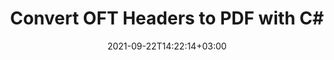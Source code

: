 ---
############################# Static ############################
layout: "auto-gen"
date: 2021-09-22T14:22:14+03:00
draft: false
product_tag: total
platform_tag: net

############################# Head ############################
head_title: "Convert OFT to PDF with Headers via C# & .NET Core"
head_description: ".NET APIs for Email to PDF Conversion with just a few lines of C# code"

############################# Header ############################
title: "Convert OFT Headers to PDF with C#"
description: "Email to PDF conversion using .NET Core libraries"

############################# SubMenu ############################
submenu:
    enable: false

############################# About ############################
about:
    enable: false
    title: "About GroupDocs.Total for .NET"
    content: |
        GroupDocs.Total for .NET is a suite of document manipulation APIs to perform powerful documents manipulation & automation features within your desktop solutions and web apps without requiring any other commercial application. It enables developers to add the functionalities (view, edit, annotate, convert, compare, e-sign, assemble, search, parse, merge, redact and classify) within PDF, Microsoft Office Word, Excel, PowerPoint, OneNote, Visio, Outlook, HTML, images, graphics, diagrams and 90+ other popular document formats.

        GroupDocs.Total APIs are well supported on all major operating systems and platforms including .NET Framework, .NET Standard, .NET Core, Mono and Xamarin.

############################# Steps ############################
steps:
    enable: true
    title_left: ".NET C# Conversion of OFT to PDF"
    content_left: |
        -   Load the OFT message file with ```MailMessage.Load``` method
        -   Create an instance of ```MhtSaveOptions``` for output customization
        -   Set to write message header with complete email addresses
        -   Call ```MailMessage.Save``` method to save the message in MHTML format
        -   Load MHTML from previous step in an instance of ```Document```
        -   Call ```Document.Save``` method with ```SaveFormat.Pdf``` as second parameter
        -   Load the PDF in any application to view message template as PDF
        
    title_right: "Get Started with .NET Core APIs"
    content_right: |
        The namespaces required for the following piece of code are `Aspose.Email` & `Aspose.Words`. You can get the respective assembly files from the [downloads](https://downloads.conholdate.com/total/net) or fetch the whole package from [NuGet](https://www.nuget.org/packages/Conholdate.Total/).

        OFT to PDF conversion can be done on different operating systems such as Windows, Linux or macOS while using platforms such as Windows Azure, Mono and Xamarin.
        
    code: |
        ```cs {linenos=false}
        // load message with an instance of MailMessage
        var mailMsg = Aspose.Email.MailMessage.Load("message.oft");
        // create an instance of MhtSaveOptions for MTHML customization
        var mhtSaveOptions = Aspose.Email.MhtSaveOptions.DefaultMhtml;
        // set MhtSaveOptions to write headers with complete email addresses
        mhtSaveOptions.MhtFormatOptions = Aspose.Email.MhtFormatOptions.WriteHeader | Aspose.Email.MhtFormatOptions.WriteCompleteEmailAddress;
        // temporarily save the MTHML in MemoryStream
        using (var stream = new System.IO.MemoryStream())
        {
            mailMsg.Save(stream, mhtSaveOptions);

            // load the MHTML stream in an instance of Document
            var doc = new Aspose.Words.Document(stream);
            doc.Save("output.pdf");
        }
        // load the resultant PDF in default application
        System.Diagnostics.Process.Start("output.pdf");
        ```
        
############################# Demos ############################
demos:
    enable: false
    title: "Free Document Automation Apps"
    content: |
        Offline [GroupDocs.Total Apps](https://products.groupdocs.app/total) to view, convert, annotate, compare, sign, assemble, parse, classify, redact and search documents.  
        The live demo has the following benefits
        
############################# About Formats ############################
about_formats:
    enable: true
    format:
        # format loop
        - icon: "far fa-file-email-o"
          title: " About OFT File Format"
          content: |
            OFT files are templates created with Microsoft Outlook. OFT are used to send emails with common information to save time. Such files can be generated by creating a new email, adding necessary information and then using the Save As Office Template (.oft) dropdown from Microsoft Outlook.

          link: "https://docs.fileformat.com/email/oft/"

############################# More Formats ############################
more_formats:
    enable: true
    title: "Other Supported Conversions"
    format: 
        # format loop
        - name: "EML TO PDF"
          link: "/total/net/convert-eml-to-pdf-with-email-headers/"
          description: "Outlook Message Item File"

        # format loop
        - name: "MSG TO PDF"
          link: "/total/net/convert-msg-to-pdf-with-email-headers/"
          description: "Microsoft Outlook Email Format"

        # format loop
        - name: "EMLX TO PDF"
          link: "/total/net/convert-emlx-to-pdf-with-email-headers/"
          description: "Apple Mail File Format"

        # format loop
        - name: "PST TO PDF"
          link: "/total/net/convert-pst-messages-to-pdf/"
          description: "Outlook Personal Storage"

############################# Back to top ###############################
back_to_top:
  enable: true
---